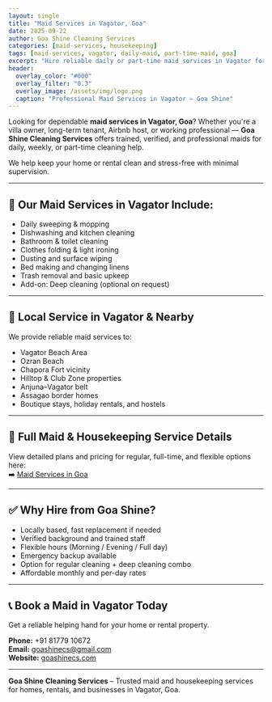 ```yaml
---
layout: single
title: "Maid Services in Vagator, Goa"
date: 2025-09-22
author: Goa Shine Cleaning Services
categories: [maid-services, housekeeping]
tags: [maid-services, vagator, daily-maid, part-time-maid, goa]
excerpt: "Hire reliable daily or part-time maid services in Vagator for homes, rentals, and businesses. Trained and verified staff by Goa Shine."
header:
  overlay_color: "#000"
  overlay_filter: "0.3"
  overlay_image: /assets/img/logo.png
  caption: "Professional Maid Services in Vagator – Goa Shine"
---
```


Looking for dependable **maid services in Vagator, Goa**? Whether you're a villa owner, long-term tenant, Airbnb host, or working professional — **Goa Shine Cleaning Services** offers trained, verified, and professional maids for daily, weekly, or part-time cleaning help.

We help keep your home or rental clean and stress-free with minimal supervision.

---

## 🧹 Our Maid Services in Vagator Include:

- Daily sweeping & mopping  
- Dishwashing and kitchen cleaning  
- Bathroom & toilet cleaning  
- Clothes folding & light ironing  
- Dusting and surface wiping  
- Bed making and changing linens  
- Trash removal and basic upkeep  
- Add-on: Deep cleaning (optional on request)

---

## 📍 Local Service in Vagator & Nearby

We provide reliable maid services to:

- Vagator Beach Area  
- Ozran Beach  
- Chapora Fort vicinity  
- Hilltop & Club Zone properties  
- Anjuna–Vagator belt  
- Assagao border homes  
- Boutique stays, holiday rentals, and hostels  

---

## 🔗 Full Maid & Housekeeping Service Details

View detailed plans and pricing for regular, full-time, and flexible options here:  
➡️ [Maid Services in Goa](https://goashinecs.com/maid-services-goa)

---

## ✅ Why Hire from Goa Shine?

- Locally based, fast replacement if needed  
- Verified background and trained staff  
- Flexible hours (Morning / Evening / Full day)  
- Emergency backup available  
- Option for regular cleaning + deep cleaning combo  
- Affordable monthly and per-day rates

---

## 📞 Book a Maid in Vagator Today

Get a reliable helping hand for your home or rental property.

**Phone:** +91 81779 10672  
**Email:** [goashinecs@gmail.com](mailto:goashinecs@gmail.com)  
**Website:** [goashinecs.com](https://goashinecs.com)

---

**Goa Shine Cleaning Services** – Trusted maid and housekeeping services for homes, rentals, and businesses in Vagator, Goa.
